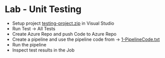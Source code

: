 # Lab - Unit Testing
- Setup project [testing-project.zip](testing-project.zip) in Visual Studio
- Run Test -> All Tests
- Create Azure Repo and push Code to Azure Repo
- Create a pipeline and use the pipeline code from -> [1-PipelineCode.txt](1-PipelineCode.txt)
- Run the pipeline
- Inspect test results in the Job
